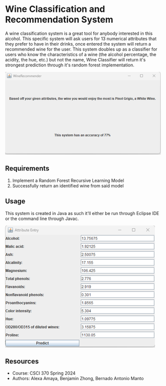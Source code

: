 # Wine Classification and Recommendation System

A wine classification system is a great tool for anybody interested in this alcohol. This specific system will ask users for 13 numerical attributes that they prefer to have in their drinks, once entered the system will return a recommended wine for the user. This system doubles up as a classifier for users who know the characteristics of a wine (the alcohol percentage, the acidity, the hue, etc.) but not the name, Wine Classifier will return it's strongest prediction through it's random forest implementation. 

![alt text](./GUI%20Pictures/output.png)


## Requirements

1. Implement a Random Forest Recursive Learning Model
2. Successfully return an identified wine from said model


## Usage

This system is created in Java as such it'll either be run through Eclipse IDE or the command line through Javac.

![alt text](./GUI%20Pictures/pre%20part%202.png)


## Resources

- Course: CSCI 370 Spring 2024
- Authors: Alexa Amaya, Benjamin Zhong, Bernado Antonio Manto
